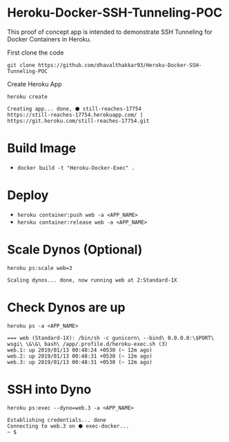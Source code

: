 # Heroku-Docker-SSH-Tunneling-POC

This proof of concept app is intended to demonstrate SSH Tunneling for Docker Containers in Heroku.  

First clone the code

```
git clone https://github.com/dhavalthakkar93/Heroku-Docker-SSH-Tunneling-POC
```

Create Heroku App

```
heroku create

Creating app... done, ⬢ still-reaches-17754
https://still-reaches-17754.herokuapp.com/ | https://git.heroku.com/still-reaches-17754.git
```

# Build Image 

- `docker build -t "Heroku-Docker-Exec" .`

# Deploy 

- `heroku container:push web -a <APP_NAME>`
- `heroku container:release web -a <APP_NAME>`

# Scale Dynos (Optional)

```
heroku ps:scale web=3

Scaling dynos... done, now running web at 2:Standard-1X
```

# Check Dynos are up

```
heroku ps -a <APP_NAME>

=== web (Standard-1X): /bin/sh -c gunicorn\ --bind\ 0.0.0.0:\$PORT\ wsgi\ \&\&\ bash\ /app/.profile.d/heroku-exec.sh (3)
web.1: up 2019/01/13 00:48:24 +0530 (~ 12m ago)
web.2: up 2019/01/13 00:48:31 +0530 (~ 12m ago)
web.3: up 2019/01/13 00:48:31 +0530 (~ 12m ago)
```
# SSH into Dyno

```
heroku ps:exec --dyno=web.3 -a <APP_NAME>

Establishing credentials... done
Connecting to web.3 on ⬢ exec-docker... 
~ $ 
```







